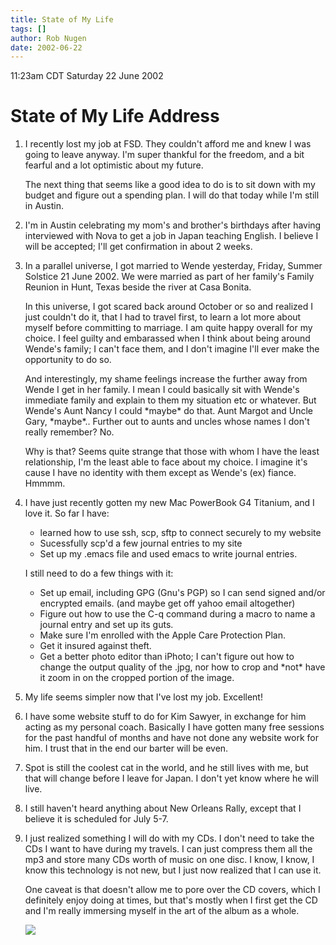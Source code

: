 ```yaml
---
title: State of My Life
tags: []
author: Rob Nugen
date: 2002-06-22
---
```


<p class=date>11:23am CDT Saturday 22 June 2002</p>

<h1>State of My Life Address</h1>

<ol><li><p>I recently lost my job at FSD.  They couldn't afford me and
knew I was going to leave anyway.  I'm super thankful for the freedom,
and a bit fearful and a lot optimistic about my future.</p>

<p>The next thing that seems like a good idea to do is to sit down
with my budget and figure out a spending plan.  I will do that today
while I'm still in Austin.</p></li>

<li><p>I'm in Austin celebrating my mom's and brother's birthdays
after having interviewed with Nova to get a job in Japan teaching
English.  I believe I will be accepted; I'll get confirmation in about
2 weeks.</p></li>

<li><p>In a parallel universe, I got married to Wende yesterday, Friday, Summer
Solstice 21 June 2002.  We were married as part of her family's Family
Reunion in Hunt, Texas beside the river at Casa Bonita.</p>

<p>In this universe, I got scared back around October or so and
realized I just couldn't do it, that I had to travel first, to learn a
lot more about myself before committing to marriage.  I am quite happy
overall for my choice.  I feel guilty and embarassed when I think
about being around Wende's family; I can't face them, and I don't
imagine I'll ever make the opportunity to do so.</p>

<p>And interestingly, my shame feelings increase the further away from
Wende I get in her family.  I mean I could basically sit with Wende's
immediate family and explain to them my situation etc or whatever.
But Wende's Aunt Nancy I could *maybe* do that.  Aunt Margot and Uncle
Gary, *maybe*..  Further out to aunts and uncles whose names I don't
really remember?  No.</p>

<p>Why is that?  Seems quite strange that those with whom I have the
least relationship, I'm the least able to face about my choice.  I
imagine it's cause I have no identity with them except as Wende's (ex)
fiance.  Hmmmm.</p></li>

<li><p>I have just recently gotten my new Mac PowerBook G4 Titanium,
and I love it.  So far I have:
<ul><li>learned how to use ssh, scp, sftp to connect securely to my website</li>
<li>Sucessfully scp'd a few journal entries to my site</li>
<li>Set up my .emacs file and used emacs to write journal
entries.</li></ul></p>

<p>I still need to do a few things with it:

<ul><li>Set up email, including GPG (Gnu's PGP) so I can send signed
and/or encrypted emails. (and maybe get off yahoo email altogether)</li>
<li>Figure out how to use the C-q command during a macro to name a
journal entry and set up its guts.</li>
<li>Make sure I'm enrolled with the Apple Care Protection Plan.</li>
<li>Get it insured against theft.</li>
<li>Get a better photo editor than iPhoto; I can't figure out how to
change the output quality of the .jpg, nor how to crop and *not* have
it zoom in on the cropped portion of the image.</li></ul></p></li>

<li><p>My life seems simpler now that I've lost my job.  Excellent!</p></li>

<li><p>I have some website stuff to do for Kim Sawyer, in exchange for
him acting as my personal coach.  Basically I have gotten many free
sessions for the past handful of months and have not done any website
work for him.  I trust that in the end our barter will be even.</p></li>

<li><p>Spot is still the coolest cat in the world, and he still lives
with me, but that will change before I leave for Japan.  I don't yet
know where he will live.</p></li>

<li><p>I still haven't heard anything about New Orleans Rally, except
that I believe it is scheduled for July 5-7.</p></li>

<li><p>I just realized something I will do with my CDs.  I don't need
to take the CDs I want to have during my travels.  I can just compress
them all the mp3 and store many CDs worth of music on one disc.  I
know, I know, I know this technology is not new, but I just now
realized that I can use it.</p>

<p>One caveat is that doesn't allow me to
pore over the CD covers, which I definitely enjoy doing at times, but
that's mostly when I first get the CD and I'm really immersing myself
in the art of the album as a whole.</p></li>

<p><img src="/images/rob/wL-ROB.gif"/></p>



